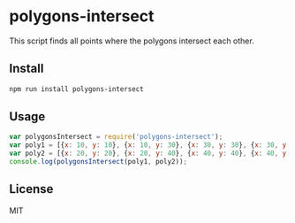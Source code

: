 # polygons-intersect
This script finds all points where the polygons intersect each other.

## Install
```bash
npm run install polygons-intersect
```

## Usage
```javascript
var polygonsIntersect = require('polygons-intersect');
var poly1 = [{x: 10, y: 10}, {x: 10, y: 30}, {x: 30, y: 30}, {x: 30, y: 10}];
var poly2 = [{x: 20, y: 20}, {x: 20, y: 40}, {x: 40, y: 40}, {x: 40, y: 20}];
console.log(polygonsIntersect(poly1, poly2));
```

## License
MIT
